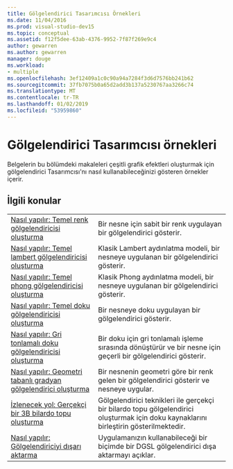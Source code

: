```yaml
---
title: Gölgelendirici Tasarımcısı Örnekleri
ms.date: 11/04/2016
ms.prod: visual-studio-dev15
ms.topic: conceptual
ms.assetid: f12f5dee-63ab-4376-9952-7f87f269e9c4
author: gewarren
ms.author: gewarren
manager: douge
ms.workload:
- multiple
ms.openlocfilehash: 3ef12409a1c0c90a94a7284f3d6d7576bb241b62
ms.sourcegitcommit: 37fb7075b0a65d2add3b137a5230767aa3266c74
ms.translationtype: MT
ms.contentlocale: tr-TR
ms.lasthandoff: 01/02/2019
ms.locfileid: "53959860"
---
```

# <a name="shader-designer-examples"></a>Gölgelendirici Tasarımcısı örnekleri

Belgelerin bu bölümdeki makaleleri çeşitli grafik efektleri oluşturmak için gölgelendirici Tasarımcısı'nı nasıl kullanabileceğinizi gösteren örnekler içerir.

## <a name="related-topics"></a>İlgili konular

|||
|-|-|
|[Nasıl yapılır: Temel renk gölgelendiricisi oluşturma](../designers/how-to-create-a-basic-color-shader.md)|Bir nesne için sabit bir renk uygulayan bir gölgelendirici gösterir.|
|[Nasıl yapılır: Temel lambert gölgelendiricisi oluşturma](../designers/how-to-create-a-basic-lambert-shader.md)|Klasik Lambert aydınlatma modeli, bir nesneye uygulanan bir gölgelendirici gösterir.|
|[Nasıl yapılır: Temel phong gölgelendiricisi oluşturma](../designers/how-to-create-a-basic-phong-shader.md)|Klasik Phong aydınlatma modeli, bir nesneye uygulanan bir gölgelendirici gösterir.|
|[Nasıl yapılır: Temel doku gölgelendiricisi oluşturma](../designers/how-to-create-a-basic-texture-shader.md)|Bir nesneye doku uygulayan bir gölgelendirici gösterir.|
|[Nasıl yapılır: Gri tonlamalı doku gölgelendiricisi oluşturma](../designers/how-to-create-a-grayscale-texture-shader.md)|Bir doku için gri tonlamalı işleme sırasında dönüştürür ve bir nesne için geçerli bir gölgelendirici gösterir.|
|[Nasıl yapılır: Geometri tabanlı gradyan gölgelendirici oluşturma](../designers/how-to-create-a-geometry-based-gradient-shader.md)|Bir nesnenin geometri göre bir renk gelen bir gölgelendirici gösterir ve nesneye uygular.|
|[İzlenecek yol: Gerçekçi bir 3B bilardo topu oluşturma](../designers/walkthrough-creating-a-realistic-3-d-billiard-ball.md)|Gölgelendirici teknikleri ile gerçekçi bir bilardo topu gölgelendirici oluşturmak için doku kaynaklarını birleştirin gösterilmektedir.|
|[Nasıl yapılır: Gölgelendiriciyi dışarı aktarma](../designers/how-to-export-a-shader.md)|Uygulamanızın kullanabileceği bir biçimde bir DGSL gölgelendirici dışa aktarmayı açıklar.|